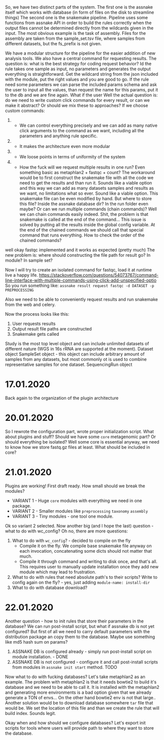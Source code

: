 So, we have two distinct parts of the system. 
The first one is the assnake itself which works with database (in form of files on the disk to streamline things)
The second one is the snakemake pipeline. Pipeline uses some functions from assnake API in order to build the rules correctly when 
the output files cannot be determined directly from the wildcards given in the input. The most obvious example is the task of assembly.
Files for the assembly are taken from the sample_set.tsv file, where samples from different datasets, but the fs_prefix is not given.

We have a modular structure for the pipeline for the easier addition of new analysis tools. We also have a central command for requesting results. The question is: what is the best strategy for coding request behavior? Id the rule takes one sample as input, no parameters and generates the output everything is straightforward. Get the wildcard string from the json included with the module, put the right values and you are good to go. If the rule need some parameters we can parse the included params schema and ask the user to input all the values, than request the name for this params, put it to the db and we are fine again. What if the user
Well the actual question is: do we need to write custom click commands for every result, or can we make it abstract? Or should we mix these to approaches?
If we choose custom commands:
1. + We can control everything precisely and we can add as many native click arguments to the command as we want, including all the parameters and anything rule specific.
2. + It makes the architecture even more modular 
3. - We loose points in terms of uniformity of the system
4. - How the fuck will we request multiple results in one run? Even something basic as metaphlan2 + fastqc + count? The workaround would be to first construct the snakemake file with all the code we need to get the results and than run it. Sounds like a viable option and this way we can add as many datasets samples and results as we want, no limitations what so ever. Sound like a viable option. This snakemake file can be even modified by hand. But where to store this file? Inside the assnake database dir? In the run folder even maybe? Or can we run multiple commands (chain commands)? Well we can chain commands easily indeed. Shit, the problem is that snakemake is called at the end of the command...
This issue is solved by putting all the results inside the global config variable. At the end of the chained commands we should call that special command that runs everything. How to check the order of the chained commands?

well okay fastqc implemented and it works as expected (pretty much)
The new problem is: where should constructing the file path for result go? In module? In sample set?

Now I will try to create an isolated command for fastqc, load it at runtime live a happy life.
https://stackoverflow.com/questions/54073767/command-line-interface-with-multiple-commands-using-click-add-unspecified-optio
So you run something like:
`assnake result request fastqc -d DATASET -p PREPROCESSING ` 

Also we need to be able to conveniently request results and run snakemake from the web and celery. 

Now the process looks like this:
1. User requests results
2. Output result file paths are constructed
3. Snakemake gets called

Study is the most top level object and can include unlimited datasets of different nature (WGS in 16s rRNA are supported at the moment).
Dataset object
SampleSet object - this object can include arbitrary amount of samples from any datasets, but most commonly ot is used to combine representative samples for one dataset. 
SequencingRun object


# 17.01.2020
Back again to the organization of the plugin architecture

# 20.01.2020
So I rewrote the configuration part, wrote proper initialization script. 
What about plugins and stuff?
Should we have some `core` metagenomic part? Or should everything be isolated?
Well some core is essential anyway, we need to know how we store fastq.gz files at least. What should be included in core? 

# 21.01.2020
Plugins are working! First draft ready.
How small should we break the modules? 

* VARIANT 1 - Huge `core` modules with everything we need in one package.
* VARIANT 2 - Smaller modules like `preprocessing` `taxonomy` `assembly`
* VARIANT 3 - Tiny modules - one tool one module.

Ok so variant 2 selected. Now another big (and I hope the last) question - what to do with wc_config?
Oh no, there are more questions:
1. What to do with `wc_config`? - decided to compile on the fly
    * Compile it on the fly. We compile base snakemake file anyway on each invocation, concatenating some dicts should not matter that much.
    * Compile it through command and writing to disk once, and that's all. This requires user to manually update installation once they add new module which may lead to frustration. 
2. What to do with rules that need absolute path's to their scripts? Write to config again on the fly? - yes, just adding `module-name: install-dir`
3. What to do with database download?

# 22.01.2020
Another question - how to init rules that store their parameters in the database? We can run post-install script, but what if assnake db is not yet configured? But first of all we need to carry default parameters with the distribution package an copy them to the database. Maybe use something like md5 hash sum on params?

1. ASSNAKE DB is configured already - simply run post-install script on module installation. - DONE
2. ASSNAKE DB is not configured - configure it and call post-install scripts from modules in `assnake init start` method. TODO

Now what to do with fucking databases? Let's take metaphlan2 as an example.
The problem with metaphlan2 is that it needs bowtie2 to build it's database and we need to be able to call it. It is installed with the metaphlan2 and generating more environments is a bad option given that we already generate a TON of envs... On the other hand bowtie2 env is not that large..
Another solution would be to download database somewhere `tar` file that would be. We set the location of this file and than we create the rule that will build index. Sounds legit.

Okay when and how should we configure databases? Let's export init scripts for tools where users will provide path to where they want to store the database. 